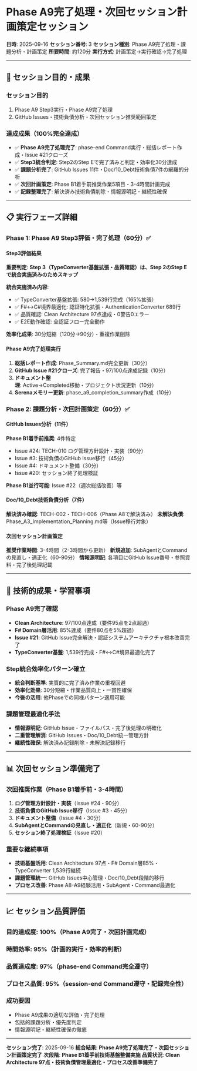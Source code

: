 # Phase A9完了処理・次回セッション計画策定セッション

**日時**: 2025-09-16
**セッション番号**: 3
**セッション種別**: Phase A9完了処理・課題分析・計画策定
**所要時間**: 約120分
**実行方式**: 計画策定→実行確認→完了処理

---

## 🎯 セッション目的・成果

### セッション目的
1. Phase A9 Step3実行・Phase A9完了処理
2. GitHub Issues・技術負債分析・次回セッション推奨範囲策定

### 達成成果（100%完全達成）
- ✅ **Phase A9完了処理完了**: phase-end Command実行・総括レポート作成・Issue #21クローズ
- ✅ **Step3統合判定**: Step2のStep Eで完了済みと判定・効率化30分達成
- ✅ **課題分析完了**: GitHub Issues 11件・Doc/10_Debt技術負債7件の網羅的分析
- ✅ **次回計画策定**: Phase B1着手前推奨作業5項目・3-4時間計画完成
- ✅ **記録整理完了**: 解決済み技術負債削除・情報源明記・継続性確保

---

## 📋 実行フェーズ詳細

### Phase 1: Phase A9 Step3評価・完了処理（60分）✅

#### Step3評価結果
**重要判定**: **Step 3（TypeConverter基盤拡張・品質確認）は、Step 2のStep Eで統合実施済みのためスキップ**

**統合実施済み内容**:
- ✅ TypeConverter基盤拡張: 580→1,539行完成（165%拡張）
- ✅ F#↔C#境界最適化: 認証特化拡張・AuthenticationConverter 689行
- ✅ 品質確認: Clean Architecture 97点達成・0警告0エラー
- ✅ E2E動作確認: 全認証フロー完全動作

**効率化成果**: 30分短縮（120分→90分）・重複作業削除

#### Phase A9完了処理実行
1. **総括レポート作成**: Phase_Summary.md完全更新（30分）
2. **GitHub Issue #21クローズ**: 完了報告・97/100点達成記録（10分）
3. **ドキュメント整理**: Active→Completed移動・プロジェクト状況更新（10分）
4. **Serenaメモリー更新**: phase_a9_completion_summary作成（10分）

### Phase 2: 課題分析・次回計画策定（60分）✅

#### GitHub Issues分析（11件）
**Phase B1着手前推奨**: 4件特定
- Issue #24: TECH-010 ログ管理方針設計・実装（90分）
- Issue #3: 技術負債のGitHub Issue移行（45分）
- Issue #4: ドキュメント整備（30分）
- Issue #20: セッション終了処理検証

**Phase B1並行可能**: Issue #22（週次総括改善）等

#### Doc/10_Debt技術負債分析（7件）
**解決済み確認**: TECH-002・TECH-006（Phase A8で解決済み）
**未解決負債**: Phase_A3_Implementation_Planning.md等（Issue移行対象）

#### 次回セッション計画策定
**推奨作業時間**: 3-4時間（2-3時間から更新）
**新規追加**: SubAgentとCommandの見直し・適正化（60-90分）
**情報源明記**: 各項目にGitHub Issue番号・参照資料・完了後処理記載

---

## 🎯 技術的成果・学習事項

### Phase A9完了確認
- **Clean Architecture**: 97/100点達成（要件95点を2点超過）
- **F# Domain層活用**: 85%達成（要件80点を5%超過）
- **Issue #21**: GitHub Issue完全解決・認証システムアーキテクチャ根本改善完了
- **TypeConverter基盤**: 1,539行完成・F#↔C#境界最適化完了

### Step統合効率化パターン確立
- **統合判断基準**: 実質的に完了済み作業の重複回避
- **効率化効果**: 30分短縮・作業品質向上・一貫性確保
- **今後の活用**: 他Phaseでの同様パターン適用可能

### 課題管理最適化手法
- **情報源明記**: GitHub Issue・ファイルパス・完了後処理の明確化
- **二重管理解消**: GitHub Issues・Doc/10_Debt統一管理方針
- **継続性確保**: 解決済み記録削除・未解決記録移行

---

## 📊 次回セッション準備完了

### 次回推奨作業（Phase B1着手前・3-4時間）
1. **ログ管理方針設計・実装**（Issue #24・90分）
2. **技術負債のGitHub Issue移行**（Issue #3・45分）
3. **ドキュメント整備**（Issue #4・30分）
4. **SubAgentとCommandの見直し・適正化**（新規・60-90分）
5. **セッション終了処理検証**（Issue #20）

### 重要な継続事項
- **技術基盤活用**: Clean Architecture 97点・F# Domain層85%・TypeConverter 1,539行継続
- **課題管理統一**: GitHub Issues中心管理・Doc/10_Debt段階的移行
- **プロセス改善**: Phase A8-A9経験活用・SubAgent・Command最適化

---

## 📈 セッション品質評価

### 目的達成度: **100%**（Phase A9完了・次回計画完成）
### 時間効率: **95%**（計画的実行・効率的判断）
### 品質達成度: **97%**（phase-end Command完全遵守）
### プロセス品質: **95%**（session-end Command遵守・記録完全性）

### 成功要因
- Phase A9成果の適切な評価・完了処理
- 包括的課題分析・優先度判定
- 情報源明記・継続性確保の徹底

---

**セッション完了**: 2025-09-16
**総合結果**: **Phase A9完了処理完了・次回セッション計画策定完了**
**次段階**: **Phase B1着手前技術基盤整備実施**
**品質状況**: **Clean Architecture 97点・技術負債管理最適化・プロセス改善準備完了**